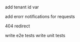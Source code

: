 add tenant id var

add erorr notifications for requests

404 redirect

write e2e tests
write unit tests
